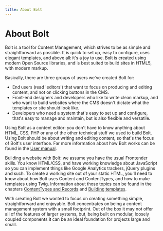 ```yaml
---
title: About Bolt
---
```

About Bolt
==========

Bolt is a tool for Content Management, which strives to be as simple and
straightforward as possible. It is quick to set up, easy to configure, uses
elegant templates, and above all: it's a joy to use. Bolt is created using
modern Open Source libraries, and is best suited to build sites in HTML5, with
modern markup.

Basically, there are three groups of users we've created Bolt for:

 - End users (read 'editors') that want to focus on producing and editing
   content, and not on clicking buttons in the CMS.
 - Front-end designers and developers who like to write clean markup, and who
   want to build websites where the CMS doesn't dictate what the templates or
   site should look like.
 - Developers who need a system that's easy to set up and configure, that's
   easy to manage and maintain, but is also flexible and versatile.

Using Bolt as a content editor: you don't have to know anything about HTML,
CSS, PHP or any of the other technical stuff we used to build Bolt. Using Bolt
should be about writing and editing content, so that's the focus of Bolt's user
interface. Far more information about how Bolt works can be found in the
[User manual](http://manual.bolt.cm/).

Building a website with Bolt: we assume you have the usual Frontender skills.
You know HTML/CSS, and have working knowledge about JavaScript so you can
implement things like Google Analytics trackers, jQuery plugins and such. To
create a working site out of your static HTML, you'll need to know about how
Bolt uses Content and ContentTypes, and how to make templates using Twig.
Information about those topics can be found in the chapters
[ContentTypes and Records](../content/contenttypes-and-records) and
[Building templates](../templates/building-templates).

With creating Bolt we wanted to focus on creating something simple,
straightforward and enjoyable. Bolt concentrates on being a content management
system with a small footprint. Out of the box it may not offer all of the
features of larger systems, but, being built on modular, loosely coupled
components it can be an ideal foundation for projects large and small.
